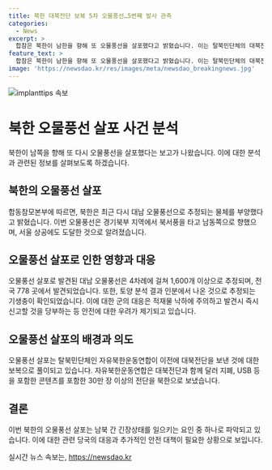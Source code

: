 ```yaml
---
title: 북한 대북전단 보복 5차 오물풍선…5번째 발사 관측
categories:
  - News
excerpt: >
  합참은 북한이 남한을 향해 또 오물풍선을 살포했다고 밝혔습니다. 이는 탈북민단체의 대북전단에 대한 보복으로 추정되며, 안전에 주의를 요구합니다. 북한은 올해 다섯 번째로 오물풍선을 날렸으며, 이에 대한 보복성 살포라는 의견이 있다. 김여정 북한 노동당 부부장은 당연하게도 않아도 될 일거리가 생기는 것은 당연하다고 밝혔다. 이에 우리 군은 대북 확성기 방송을 재개하지 않고 있다.
feature_text: >
  합참은 북한이 남한을 향해 또 오물풍선을 살포했다고 밝혔습니다. 이는 탈북민단체의 대북전단에 대한 보복으로 추정되며, 안전에 주의를 요구합니다. 북한은 올해 다섯 번째로 오물풍선을 날렸으며, 이에 대한 보복성 살포라는 의견이 있다. 김여정 북한 노동당 부부장은 당연하게도 않아도 될 일거리가 생기는 것은 당연하다고 밝혔다. 이에 우리 군은 대북 확성기 방송을 재개하지 않고 있다.
image: 'https://newsdao.kr/res/images/meta/newsdao_breakingnews.jpg'
---
```


<p><img src="https://newsdao.kr/res/images/meta/newsdao_breakingnews.jpg" alt="implanttips 속보" /></p>

<h1><b>북한 오물풍선 살포 사건 분석</b></h1>

<p data-ke-size="size16">북한이 남쪽을 향해 또 다시 오물풍선을 살포했다는 보고가 나왔습니다. 이에 대한 분석과 관련된 정보를 살펴보도록 하겠습니다.</p>

<h2 data-ke-size="size26">북한의 오물풍선 살포</h2>

<p data-ke-size="size16">합동참모본부에 따르면, 북한은 최근 다시 대남 오물풍선으로 추정되는 물체를 부양했다고 밝혔습니다. 이번 오물풍선은 경기북부 지역에서 북서풍을 타고 남동쪽으로 향했으며, 서울 상공에도 도달한 것으로 알려졌습니다.</p>

<h2 data-ke-size="size26">오물풍선 살포로 인한 영향과 대응</h2>

<p data-ke-size="size16">오물풍선 살포로 발견된 대남 오물풍선은 4차례에 걸쳐 1,600개 이상으로 추정되며, 전국 778 곳에서 발견되었습니다. 또한, 토양 분석 결과 인분에서 나온 것으로 추정되는 기생충이 확인되었습니다. 이에 대한 군의 대응은 적재물 낙하에 주의하고 발견시 즉시 신고할 것을 당부하는 등 안전에 대한 우려가 제기되고 있습니다.</p>

<h2 data-ke-size="size26">오물풍선 살포의 배경과 의도</h2>

<p data-ke-size="size16">오물풍선 살포는 탈북민단체인 자유북한운동연합이 이전에 대북전단을 보낸 것에 대한 보복으로 풀이되고 있습니다. 자유북한운동연합은 대북전단과 함께 달러 지폐, USB 등을 포함한 콘텐츠를 포함한 30만 장 이상의 전단을 북한으로 보냈습니다.</p>

<h2 data-ke-size="size26">결론</h2>

<p data-ke-size="size16">이번 북한의 오물풍선 살포는 남북 간 긴장상태를 일으키는 요인 중 하나로 파악되고 있습니다. 이에 대한 관련 당국의 대응과 추가적인 안전 대책이 필요한 상황으로 보입니다.</p>
실시간 뉴스 속보는, <a href="https://newsdao.kr" rel="dofollow">https://newsdao.kr</a>


